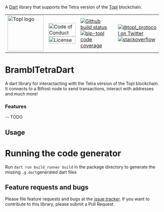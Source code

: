 A [Dart][dart] library that supports the Tetra version of the [Topl][topl] blockchain.

<table>
  <tr>
    <td>
      <img width="118px" alt="Topl logo" src="https://avatars.githubusercontent.com/u/26033322?s=200&v=4" />
    </td>
    <td valign="middle">
      <a href="https://github.com/Topl/BramblDart/blob/main/.github/CODE_OF_CONDUCT.md"><img width="100%" alt="Code of Conduct" src="https://img.shields.io/badge/code-of%20conduct-green.svg"></a>
      <a href="https://opensource.org/licenses/MPL-2.0"><img width="100%"  alt="License" src="https://img.shields.io/badge/License-MPL%202.0-brightgreen.svg"></a>
    </td>
    <td>
      <a href=https://github.com/Topl/brambl-tetra-dart/actions/workflows/ci.yml><img alt="Github build status" src="https://github.com/Topl/brambl-tetra-dart/actions/workflows/ci.yml/badge.svg?branch=dev"></a>
      <a href=https://codecov.io/gh/Topl/bip-topl><img alt="bip-topl code coverage" src="https://codecov.io/gh/Topl/BramblDart/branch/main/graph/badge.svg"></a>
    </td>
    <td>
      <a href="https://twitter.com/topl_protocol"><img alt="@topl_protocol on Twitter" src="https://img.shields.io/twitter/url?style=social&url=https%3A%2F%2Ftwitter.com%2Ftopl_protocol"></a>
      <br>
      <a href=[stackexchange-url]><img alt="stackoverflow" src="https://img.shields.io/badge/bip--topl-stackexchange-brightgreen"></a>
    </td>
  </tr>
</table>

[dart]: https://www.dartlang.org
[topl]: topl.co


# BramblTetraDart
A dart library for interactacting with the Tetra version of the Topl blockchain. It connects
to a Bifrost node to send transactions, interact with addresses and much
more!

### Features
-- TODO

## Usage

# Running the code generator

Run `dart run build_runner build` in the package directory to generate the missing `.g.dart`generated dart files

## Feature requests and bugs

Please file feature requests and bugs at the [issue tracker][tracker].
If you want to contribute to this library, please submit a Pull Request.

[tracker]: https://github.com/Topl/brambl-tetra-dart/issues

